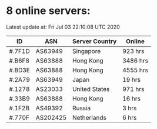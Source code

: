 # 8 online servers:

Latest update at: Fri Jul 03 22:10:08 UTC 2020

| ID | ASN | Server Country | Online |
| -- | --- | -------------- | ------ |
| #.7F1D | AS63949 | Singapore | 923 hrs |
| #.B6F8 | AS63888 | Hong Kong | 3486 hrs |
| #.BD3E | AS63888 | Hong Kong | 4555 hrs |
| #.2A79 | AS63949 | Japan | 19 hrs |
| #.1278 | AS23033 | United States | 971 hrs |
| #.33B9 | AS63888 | Hong Kong | 16 hrs |
| #.1F2B | AS49392 | Russia | 3 hrs |
| #.770F | AS202425 | Netherlands | 6 hrs |

